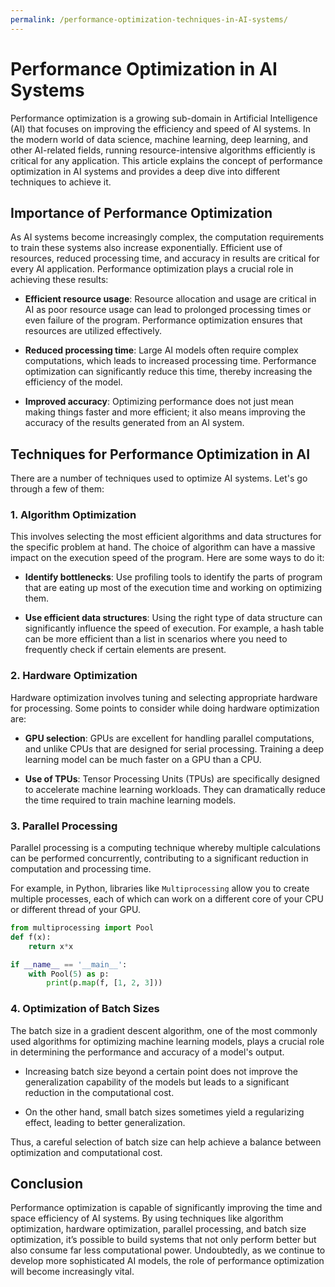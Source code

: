 ```yaml
---
permalink: /performance-optimization-techniques-in-AI-systems/
---
```


# Performance Optimization in AI Systems

Performance optimization is a growing sub-domain in Artificial Intelligence (AI) that focuses on improving the efficiency and speed of AI systems. In the modern world of data science, machine learning, deep learning, and other AI-related fields, running resource-intensive algorithms efficiently is critical for any application. This article explains the concept of performance optimization in AI systems and provides a deep dive into different techniques to achieve it.

## Importance of Performance Optimization

As AI systems become increasingly complex, the computation requirements to train these systems also increase exponentially. Efficient use of resources, reduced processing time, and accuracy in results are critical for every AI application. Performance optimization plays a crucial role in achieving these results:

- **Efficient resource usage**: Resource allocation and usage are critical in AI as poor resource usage can lead to prolonged processing times or even failure of the program. Performance optimization ensures that resources are utilized effectively.

- **Reduced processing time**: Large AI models often require complex computations, which leads to increased processing time. Performance optimization can significantly reduce this time, thereby increasing the efficiency of the model.

- **Improved accuracy**: Optimizing performance does not just mean making things faster and more efficient; it also means improving the accuracy of the results generated from an AI system.

## Techniques for Performance Optimization in AI

There are a number of techniques used to optimize AI systems. Let's go through a few of them:

### 1. Algorithm Optimization

This involves selecting the most efficient algorithms and data structures for the specific problem at hand. The choice of algorithm can have a massive impact on the execution speed of the program. Here are some ways to do it:

- **Identify bottlenecks**: Use profiling tools to identify the parts of program that are eating up most of the execution time and working on optimizing them.

- **Use efficient data structures**: Using the right type of data structure can significantly influence the speed of execution. For example, a hash table can be more efficient than a list in scenarios where you need to frequently check if certain elements are present.

### 2. Hardware Optimization

Hardware optimization involves tuning and selecting appropriate hardware for processing. Some points to consider while doing hardware optimization are:

- **GPU selection**: GPUs are excellent for handling parallel computations, and unlike CPUs that are designed for serial processing. Training a deep learning model can be much faster on a GPU than a CPU.

- **Use of TPUs**: Tensor Processing Units (TPUs) are specifically designed to accelerate machine learning workloads. They can dramatically reduce the time required to train machine learning models.

### 3. Parallel Processing

Parallel processing is a computing technique whereby multiple calculations can be performed concurrently, contributing to a significant reduction in computation and processing time.

For example, in Python, libraries like `Multiprocessing` allow you to create multiple processes, each of which can work on a different core of your CPU or different thread of your GPU.

```python
from multiprocessing import Pool
def f(x):
    return x*x

if __name__ == '__main__':
    with Pool(5) as p:
        print(p.map(f, [1, 2, 3]))
```

### 4. Optimization of Batch Sizes

The batch size in a gradient descent algorithm, one of the most commonly used algorithms for optimizing machine learning models, plays a crucial role in determining the performance and accuracy of a model's output.

- Increasing batch size beyond a certain point does not improve the generalization capability of the models but leads to a significant reduction in the computational cost.

- On the other hand, small batch sizes sometimes yield a regularizing effect, leading to better generalization.

Thus, a careful selection of batch size can help achieve a balance between optimization and computational cost.

## Conclusion

Performance optimization is capable of significantly improving the time and space efficiency of AI systems. By using techniques like algorithm optimization, hardware optimization, parallel processing, and batch size optimization, it’s possible to build systems that not only perform better but also consume far less computational power. Undoubtedly, as we continue to develop more sophisticated AI models, the role of performance optimization will become increasingly vital.
